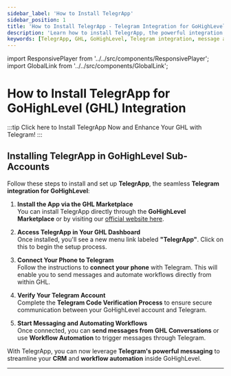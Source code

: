 ```yaml
---
sidebar_label: 'How to Install TelegrApp'
sidebar_position: 1
title: 'How to Install TelegrApp - Telegram Integration for GoHighLevel'
description: 'Learn how to install TelegrApp, the powerful integration between Telegram and GoHighLevel (GHL). Get started with Telegram messaging, workflow automation, and CRM integration.'
keywords: [TelegrApp, GHL, GoHighLevel, Telegram integration, message automation, workflow automation, install app, setup guide]
---
```

import ResponsivePlayer from '../../src/components/ResponsivePlayer';
import GlobalLink from '../../src/components/GlobalLink';

# How to Install TelegrApp for GoHighLevel (GHL) Integration

:::tip
<GlobalLink>Click here to Install TelegrApp Now and Enhance Your GHL with Telegram!</GlobalLink>
:::

## Installing TelegrApp in GoHighLevel Sub-Accounts

Follow these steps to install and set up **TelegrApp**, the seamless **Telegram integration for GoHighLevel**:

1. **Install the App via the GHL Marketplace**  
   You can install TelegrApp directly through the **GoHighLevel Marketplace** or by visiting our [official website here](#).
   
2. **Access TelegrApp in Your GHL Dashboard**  
   Once installed, you'll see a new menu link labeled **"TelegrApp"**. Click on this to begin the setup process.

3. **Connect Your Phone to Telegram**  
   Follow the instructions to **connect your phone** with Telegram. This will enable you to send messages and automate workflows directly from within GHL.

4. **Verify Your Telegram Account**  
   Complete the **Telegram Code Verification Process** to ensure secure communication between your GoHighLevel account and Telegram.

5. **Start Messaging and Automating Workflows**  
   Once connected, you can **send messages from GHL Conversations** or use **Workflow Automation** to trigger messages through Telegram.

With TelegrApp, you can now leverage **Telegram's powerful messaging** to streamline your **CRM** and **workflow automation** inside GoHighLevel.

---

<ResponsivePlayer
   url="https://storage.googleapis.com/msgsndr/V8t6fIU8uIpE2A4nA7VG/media/675f10336876bde0b1e1829e.mp4"
/>